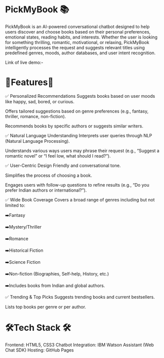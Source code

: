 # PickMyBook 📚
PickMyBook is an AI-powered conversational chatbot designed to help users discover and choose books based on their personal preferences, emotional states, reading habits, and interests.
Whether the user is looking for something thrilling, romantic, motivational, or relaxing, PickMyBook intelligently processes the request and suggests relevant titles using predefined genres, moods, author databases, and user intent recognition.

Link of live demo:-

# 🌟Features🌟
✅ Personalized Recommendations
Suggests books based on user moods like happy, sad, bored, or curious.

Offers tailored suggestions based on genre preferences (e.g., fantasy, thriller, romance, non-fiction).

Recommends books by specific authors or suggests similar writers.

✅ Natural Language Understanding
Interprets user queries through NLP (Natural Language Processing).

Understands various ways users may phrase their request (e.g., “Suggest a romantic novel” or “I feel low, what should I read?”).

✅ User-Centric Design
Friendly and conversational tone.

Simplifies the process of choosing a book.

Engages users with follow-up questions to refine results (e.g., “Do you prefer Indian authors or international?”).

✅ Wide Book Coverage
Covers a broad range of genres including but not limited to:

➡️Fantasy

➡️Mystery/Thriller

➡️Romance

➡️Historical Fiction

➡️Science Fiction

➡️Non-fiction (Biographies, Self-help, History, etc.)

➡️Includes books from Indian and global authors.

✅ Trending & Top Picks
Suggests trending books and current bestsellers.

Lists top books per genre or per author.

# 🛠️Tech Stack 🛠️

Frontend: HTML5, CSS3
Chatbot Integration: IBM Watson Assistant (Web Chat SDK)
Hosting: GitHub Pages

